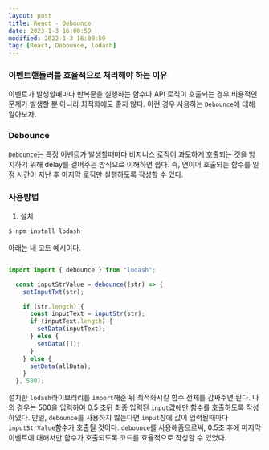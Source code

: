 ```yaml
---
layout: post
title: React - Debounce
date: 2023-1-3 16:00:59
modified: 2022-1-3 16:00:59
tag: [React, Debounce, lodash]
---
```


### 이벤트핸들러를 효율적으로 처리해야 하는 이유 
이벤트가 발생할때마다 반복문을 실행하는 함수나 API 로직이 호출되는 경우 비용적인 문제가 발생할 뿐 아니라 최적화에도 좋지 않다.
이런 경우 사용하는 `Debounce`에 대해 알아보자. 

### Debounce
`Debounce`는 특정 이벤트가 발생할때마다 비지니스 로직이 과도하게 호출되는 것을 방지하기 위해 delay를 걸어주는 방식으로 이해하면 쉽다. 즉, 연이어 호출되는 함수를 일정 시간이 지난 후 마지막 로직만 실행하도록 작성할 수 있다.

### 사용방법
1. 설치

```javascript
$ npm install lodash
```

아래는 내 코드 예시이다.
```javascript

import import { debounce } from "lodash";

  const inputStrValue = debounce((str) => {
    setInputTxt(str);

    if (str.length) {
      const inputText = inputStr(str);
      if (inputText.length) {
        setData(inputText);
      } else {
        setData([]);
      }
    } else {
      setData(allData);
    }
  }, 500);
```
설치한 `lodash`라이브러리를 `import`해준 뒤 최적화시킬 함수 전체를 감싸주면 된다. 나의 경우는 500을 입력하여 0.5 초뒤 최종 입력된 `input`값에만 함수를 호출하도록 작성하였다. 만일, `debounce`를 사용하지 않는다면 `input`창에 값이 입력될때마다 `inputStrValue`함수가 호출될 것이다. `debounce`를 사용해줌으로써, 0.5초 후에 마지막 이벤트에 대해서만 함수가 호출되도록 코드를 효율적으로 작성할 수 있었다. 